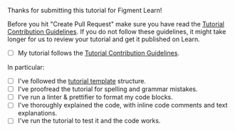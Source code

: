 Thanks for submitting this tutorial for Figment Learn!

Before you hit "Create Pull Request" make sure you have read the [Tutorial Contribution Guidelines](https://www.notion.so/figmentnetworks/Figment-Learn-Contributor-Guidelines-b08691366e144d33a5636d9276a44ec8).
If you do not follow these guidelines, it might take longer for us to review your tutorial and get it published on Learn.

- [ ] My tutorial follows the [Tutorial Contribution Guidelines](https://www.notion.so/figmentnetworks/Figment-Learn-Contributor-Guidelines-b08691366e144d33a5636d9276a44ec8).

In particular:

- [ ] I've followed the [tutorial template](https://www.notion.so/figmentnetworks/Sample-Tutorial-Structure-667ac2aad36f4f94a3ebaca053180b2d) structure.
- [ ] I've proofread the tutorial for spelling and grammar mistakes.
- [ ] I've run a linter & prettifier to format my code blocks.
- [ ] I've thoroughly explained the code, with inline code comments and text explanations.
- [ ] I've run the tutorial to test it and the code works.
